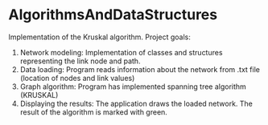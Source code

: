 # AlgorithmsAndDataStructures
Implementation of the Kruskal algorithm.
Project goals:
1. Network modeling:
Implementation of classes and structures representing the link node and path.
2. Data loading:
Program reads information about the network from .txt file (location of nodes and link values) 
3. Graph algorithm:
Program has implemented spanning tree algorithm (KRUSKAL)
4. Displaying the results:
The application draws the loaded network. The result of the algorithm is marked with green.
